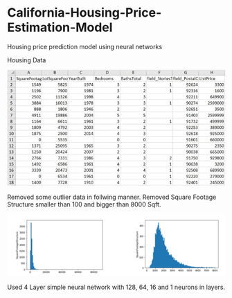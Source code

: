 # California-Housing-Price-Estimation-Model
Housing price prediction model using neural networks

Housing Data

![alt text](Data.jpg)

Removed some outlier data in follwing manner.
Removed Square Footage Structure smaller than 100 and bigger than 8000 Sqft.

![alt text](Changed.png)

Used 4 Layer simple neural network with 128, 64, 16 and 1 neurons in layers.
